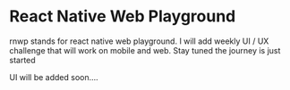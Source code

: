 # React Native Web Playground

rnwp stands for react native web playground.
I will add weekly UI / UX challenge that will work on mobile and web. Stay tuned the journey is just started

UI will be added soon....

